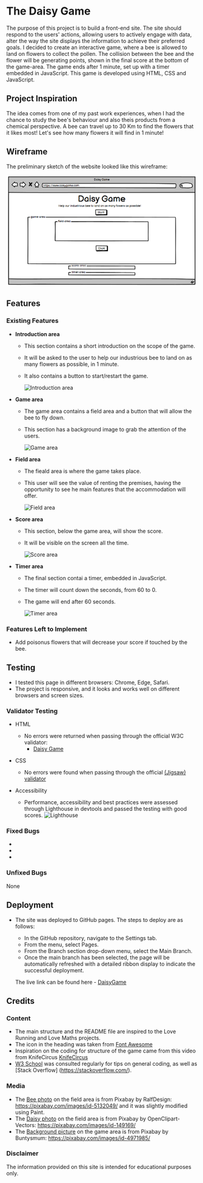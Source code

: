 # The Daisy Game

The purpose of this project is to build a front-end site. The site should respond to the users' actions, allowing users to actively engage with data, alter the way the site displays the information to achieve their preferred goals. 
I decided to create an interactive game, where a bee is allowed to land on flowers to collect the pollen. The collision between the bee and the flower will be generating points, shown in the final score at the bottom of the game-area. The game ends after 1 minute, set up with a timer embedded in JavaScript.
This game is developed using HTML, CSS and JavaScript.

## Project Inspiration
The idea comes from one of my past work experiences, when I had the chance to study the bee's behaviour and also theis products from a chemical perspective.
A bee can travel up to 30 Km to find the flowers that it likes most! Let's see how many flowers it will find in 1 minute!

## Wireframe
The preliminary sketch of the website looked like this wireframe:

![Wireframe](./assets/images/READMEimgs/wireframe.png)

## Features

### Existing Features

- __Introduction area__

  - This section contains a short introduction on the scope of the game. 
  - It will be asked to the user to help our industrious bee to land on as many flowers as possible, in 1 minute.
  - It also contains a button to start/restart the game.

    ![Introduction area](./assets/images/...)

- __Game area__

  - The game area contains a field area and a button that will allow the bee to fly down. 
  - This section has a background image to grab the attention of the users.

    ![Game area](./assets/images/READMEimg/...)

- __Field area__

  - The fieald area is where the game takes place.
  - This user will see the value of renting the premises, having the opportunity to see he main features that the accommodation will offer. 

    ![Field area](./assets/images/READMEimg/...)

- __Score area__

  - This section, below the game area, will show the score.
  - It will be visible on the screen all the time.

    ![Score area](./assets/images/READMEimg/...)

- __Timer area__ 

  - The final section contai a timer, embedded in JavaScript.
  - The timer will count down the seconds, from 60 to 0.
  - The game will end after 60 seconds.

    ![Timer area](./assets/images/READMEimg/...)


### Features Left to Implement

- Add poisonus flowers that will decrease your score if touched by the bee.


## Testing 

- I tested this page in different browsers: Chrome, Edge, Safari.
- The project is responsive, and it looks and works well on different browsers and screen sizes.


### Validator Testing 

- HTML
  - No errors were returned when passing through the official W3C validator:
    - [Daisy Game](https://validator.w3.org/nu/...)

- CSS
  - No errors were found when passing through the official [(Jigsaw) validator](https://jigsaw.w3.org/css-validator/...)

- Accessibility
  - Performance, accessibility and best practices were assessed through Lighthouse in devtools and passed the testing with good scores.
    ![Lighthouse](./assets/images/READMEimg/...)


### Fixed Bugs

- 
- 
- 


### Unfixed Bugs
None

## Deployment

- The site was deployed to GitHub pages. The steps to deploy are as follows: 
  - In the GitHub repository, navigate to the Settings tab.
  - From the menu, select Pages.
  - From the Branch section drop-down menu, select the Main Branch.
  - Once the main branch has been selected, the page will be automatically refreshed with a detailed ribbon display to indicate the successful deployment. 

  The live link can be found here - [DaisyGame](https://valep314.github.io...)


## Credits  

### Content 

- The main structure and the README file are inspired to the Love Running and Love Maths projects.
- The icon in the heading was taken from [Font Awesome](https://fontawesome.com/)
- Inspiration on the coding for structure of the game came from this video from KnifeCircus [KnifeCircus](https://www.youtube.com/watch?v=bG2BmmYr9NQ)
- [W3 School](https://www.w3schools.com/) was consulted regularly for tips on general coding, as well as [Stack Overflow] (https://stackoverflow.com/).


### Media

- The [Bee photo](./assets/images/bee.png) on the field area is from Pixabay by RalfDesign: https://pixabay.com/images/id-5132049/ and it was slightly modified using Paint.
- The [Daisy photo](./assets/images/daisy.png) on the field area is from Pixabay by OpenClipart-Vectors: https://pixabay.com/images/id-149169/
- The [Background picture](./assets/images/sfondo_api.jpg) on the game area is from Pixabay by Buntysmum: https://pixabay.com/images/id-4971985/

### Disclaimer

The information provided on this site is intended for educational purposes only.
